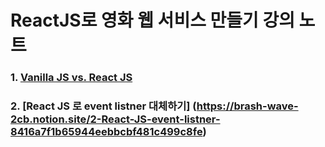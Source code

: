 # ReactJS로 영화 웹 서비스 만들기 강의 노트

### 1. [Vanilla JS vs. React JS](https://brash-wave-2cb.notion.site/1-Vanilla-JS-vs-React-JS-901aa80050774bffb3210adf49d6472c)

### 2. [React JS 로 event listner 대체하기] (https://brash-wave-2cb.notion.site/2-React-JS-event-listner-8416a7f1b65944eebbcbf481c499c8fe)